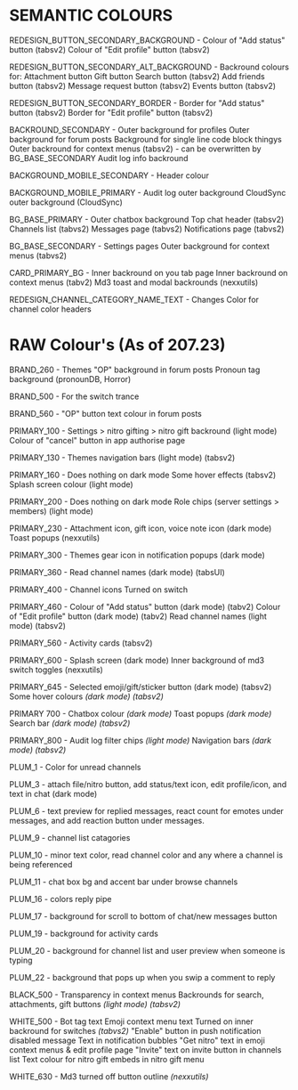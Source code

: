 # SEMANTIC COLOURS

REDESIGN_BUTTON_SECONDARY_BACKGROUND -
Colour of "Add status" button (tabsv2)
Colour of "Edit profile" button (tabsv2)

REDESIGN_BUTTON_SECONDARY_ALT_BACKGROUND -
Backround colours for:
Attachment button
Gift button
Search button (tabsv2)
Add friends button (tabsv2)
Message request button (tabsv2)
Events button (tabsv2)

REDESIGN_BUTTON_SECONDARY_BORDER -
Border for "Add status" button (tabsv2)
Border for "Edit profile" button (tabsv2)

BACKROUND_SECONDARY -
Outer background for profiles
Outer background for forum posts
Background for single line code block thingys
Outer backround for context menus (tabsv2) - can be overwritten by BG_BASE_SECONDARY
Audit log info backround

BACKGROUND_MOBILE_SECONDARY -
Header colour

BACKGROUND_MOBILE_PRIMARY -
Audit log outer background
CloudSync outer background (CloudSync)

BG_BASE_PRIMARY -
Outer chatbox background
Top chat header (tabsv2)
Channels list (tabvs2)
Messages page (tabvs2)
Notifications page (tabvs2)

BG_BASE_SECONDARY - 
Settings pages
Outer background for context menus (tabvs2)

CARD_PRIMARY_BG -
Inner backround on you tab page 
Inner backround on context menus (tabv2)
Md3 toast and modal backrounds (nexxutils)

REDESIGN_CHANNEL_CATEGORY_NAME_TEXT - Changes Color for channel color headers

# RAW Colour's (As of 207.23)

BRAND_260 - 
Themes "OP" background in forum posts
Pronoun tag background (pronounDB, Horror)

BRAND_500 -
For the switch trance

BRAND_560 - 
"OP" button text colour in forum posts

PRIMARY_100 - 
Settings > nitro gifting > nitro gift backround (light mode)
Colour of "cancel" button in app authorise page

PRIMARY_130 - 
Themes navigation bars (light mode) (tabsv2)

PRIMARY_160 - Does nothing on dark mode
Some hover effects (tabsv2)
Splash screen colour (light mode)

PRIMARY_200 - Does nothing on dark mode
Role chips (server settings > members) (light mode) 

PRIMARY_230 - 
Attachment icon, gift icon, voice note icon (dark mode)
Toast popups (nexxutils)

PRIMARY_300 -
Themes gear icon in notification popups (dark mode)

PRIMARY_360 -
Read channel names (dark mode) (tabsUI)

PRIMARY_400 -
Channel icons
Turned on switch

PRIMARY_460 - 
Colour of "Add status" button (dark mode) (tabv2)
Colour of "Edit profile" button (dark mode) (tabv2)
Read channel names (light mode) (tabsv2) 

PRIMARY_560 - 
Activity cards (tabsv2)

PRIMARY_600 -
Splash screen (dark mode) 
Inner background of md3 switch toggles (nexxutils)

PRIMARY_645 -
Selected emoji/gift/sticker button (dark mode) (tabsv2)
Some hover colours *(dark mode) (tabsv2)*

PRIMARY 700 -
Chatbox colour *(dark mode)*
Toast popups *(dark mode)*
Search bar *(dark mode) (tabsv2)*

PRIMARY_800 -
Audit log filter chips *(light mode)*
Navigation bars *(dark mode) (tabsv2)*

PLUM_1 - Color for unread channels

PLUM_3 - attach file/nitro button, add status/text icon, edit profile/icon, and text in chat (dark mode) 

PLUM_6 - text preview for replied messages, react count for emotes under messages, and add reaction button under messages.

PLUM_9 - channel list catagories

PLUM_10 - minor text color,  read channel color and any where a channel is being referenced

PLUM_11 - chat box bg and accent bar under browse channels 

PLUM_16 - colors reply pipe

PLUM_17 - background for scroll to bottom of chat/new messages button

PLUM_19 - background for activity cards

PLUM_20 - background for channel list and user preview when someone is typing

PLUM_22 - background that pops up when you swip a comment to reply

BLACK_500 - 
Transparency in context menus
Backrounds for search, attachments, gift buttons *(light mode) (tabsv2)*

WHITE_500 - 
Bot tag text
Emoji context menu text
Turned on inner backround for switches *(tabvs2)*
"Enable" button in push notification disabled message
Text in notification bubbles
"Get nitro" text in emoji context menus & edit profile page
"Invite" text on invite button in channels list
Text colour for nitro gift embeds in nitro gift menu

WHITE_630 -
Md3 turned off button outline *(nexxutils)*
